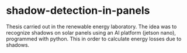 # shadow-detection-in-panels
Thesis carried out in the renewable energy laboratory. The idea was to recognize shadows on solar panels using an AI platform (jetson nano), programmed with python. This in order to calculate energy losses due to shadows.
